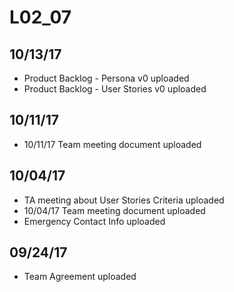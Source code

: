 # L02_07

## 10/13/17
- Product Backlog - Persona v0 uploaded
- Product Backlog - User Stories v0 uploaded

## 10/11/17
- 10/11/17 Team meeting document uploaded

## 10/04/17
- TA meeting about User Stories Criteria uploaded
- 10/04/17 Team meeting document uploaded
- Emergency Contact Info uploaded

## 09/24/17
- Team Agreement uploaded
